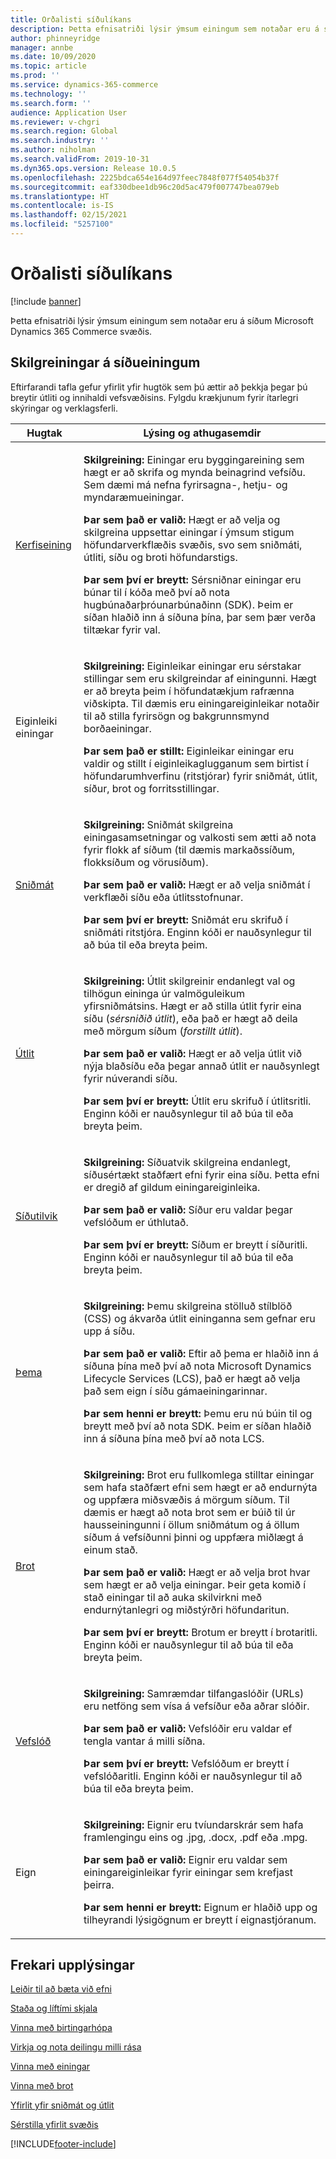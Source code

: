 ```yaml
---
title: Orðalisti síðulíkans
description: Þetta efnisatriði lýsir ýmsum einingum sem notaðar eru á síðum Microsoft Dynamics 365 Commerce svæðis.
author: phinneyridge
manager: annbe
ms.date: 10/09/2020
ms.topic: article
ms.prod: ''
ms.service: dynamics-365-commerce
ms.technology: ''
ms.search.form: ''
audience: Application User
ms.reviewer: v-chgri
ms.search.region: Global
ms.search.industry: ''
ms.author: niholman
ms.search.validFrom: 2019-10-31
ms.dyn365.ops.version: Release 10.0.5
ms.openlocfilehash: 2225bdca654e164d97feec7848f077f54054b37f
ms.sourcegitcommit: eaf330dbee1db96c20d5ac479f007747bea079eb
ms.translationtype: HT
ms.contentlocale: is-IS
ms.lasthandoff: 02/15/2021
ms.locfileid: "5257100"
---
```

# <a name="page-model-glossary"></a>Orðalisti síðulíkans


[!include [banner](includes/banner.md)]

Þetta efnisatriði lýsir ýmsum einingum sem notaðar eru á síðum Microsoft Dynamics 365 Commerce svæðis.

## <a name="page-element-definitions"></a>Skilgreiningar á síðueiningum

Eftirfarandi tafla gefur yfirlit yfir hugtök sem þú ættir að þekkja þegar þú breytir útliti og innihaldi vefsvæðisins. Fylgdu krækjunum fyrir ítarlegri skýringar og verklagsferli.

| Hugtak | Lýsing og athugasemdir |
|------|-----------------------|
| [Kerfiseining](work-with-modules.md) | <p>**Skilgreining:** Einingar eru byggingareining sem hægt er að skrifa og mynda beinagrind vefsíðu. Sem dæmi má nefna fyrirsagna-, hetju- og myndaræmueiningar.</p><p>**Þar sem það er valið:** Hægt er að velja og skilgreina uppsettar einingar í ýmsum stigum höfundarverkflæðis svæðis, svo sem sniðmáti, útliti, síðu og broti höfundarstigs.</p><p>**Þar sem því er breytt:** Sérsniðnar einingar eru búnar til í kóða með því að nota hugbúnaðarþróunarbúnaðinn (SDK). Þeim er síðan hlaðið inn á síðuna þína, þar sem þær verða tiltækar fyrir val.</p> |
| Eiginleiki einingar | <p>**Skilgreining:** Eiginleikar einingar eru sérstakar stillingar sem eru skilgreindar af einingunni. Hægt er að breyta þeim í höfundatækjum rafrænna viðskipta. Til dæmis eru einingareiginleikar notaðir til að stilla fyrirsögn og bakgrunnsmynd borðaeiningar.</p><p>**Þar sem það er stillt:** Eiginleikar einingar eru valdir og stillt í eiginleikaglugganum sem birtist í höfundarumhverfinu (ritstjórar) fyrir sniðmát, útlit, síður, brot og forritsstillingar.</p> |
| [Sniðmát](templates-layouts-overview.md) | <p>**Skilgreining:** Sniðmát skilgreina einingasamsetningar og valkosti sem ætti að nota fyrir flokk af síðum (til dæmis markaðssíðum, flokksíðum og vörusíðum).</p><p>**Þar sem það er valið:** Hægt er að velja sniðmát í verkflæði síðu eða útlitsstofnunar.</p><p>**Þar sem því er breytt:** Sniðmát eru skrifuð í sniðmáti ritstjóra. Enginn kóði er nauðsynlegur til að búa til eða breyta þeim.</p> |
| [Útlit](templates-layouts-overview.md) | <p>**Skilgreining:** Útlit skilgreinir endanlegt val og tilhögun eininga úr valmöguleikum yfirsniðmátsins. Hægt er að stilla útlit fyrir eina síðu (*sérsniðið útlit*), eða það er hægt að deila með mörgum síðum (*forstillt útlit*).</p><p>**Þar sem það er valið:** Hægt er að velja útlit við nýja blaðsíðu eða þegar annað útlit er nauðsynlegt fyrir núverandi síðu.</p><p>**Þar sem því er breytt:** Útlit eru skrifuð í útlitsritli. Enginn kóði er nauðsynlegur til að búa til eða breyta þeim.</p> |
| [Síðutilvik](modify-existing-page.md) | <p>**Skilgreining:** Síðuatvik skilgreina endanlegt, síðusértækt staðfært efni fyrir eina síðu. Þetta efni er dregið af gildum einingareiginleika.</p><p>**Þar sem það er valið:** Síður eru valdar þegar vefslóðum er úthlutað.</p><p>**Þar sem því er breytt:** Síðum er breytt í síðuritli. Enginn kóði er nauðsynlegur til að búa til eða breyta þeim.</p> |
| [Þema](select-site-theme.md) | <p>**Skilgreining:** Þemu skilgreina stölluð stílblöð (CSS) og ákvarða útlit eininganna sem gefnar eru upp á síðu.</p><p>**Þar sem það er valið:** Eftir að þema er hlaðið inn á síðuna þína með því að nota Microsoft Dynamics Lifecycle Services (LCS), það er hægt að velja það sem eign í síðu gámaeiningarinnar.</p><p>**Þar sem henni er breytt:** Þemu eru nú búin til og breytt með því að nota SDK. Þeim er síðan hlaðið inn á síðuna þína með því að nota LCS.</p> |
| [Brot](work-with-fragments.md) | <p>**Skilgreining:** Brot eru fullkomlega stilltar einingar sem hafa staðfært efni sem hægt er að endurnýta og uppfæra miðsvæðis á mörgum síðum. Til dæmis er hægt að nota brot sem er búið til úr hausseiningunni í öllum sniðmátum og á öllum síðum á vefsíðunni þinni og uppfæra miðlægt á einum stað.</p><p>**Þar sem það er valið:** Hægt er að velja brot hvar sem hægt er að velja einingar. Þeir geta komið í stað einingar til að auka skilvirkni með endurnýtanlegri og miðstýrðri höfundaritun.</p><p>**Þar sem því er breytt:** Brotum er breytt í brotaritli. Enginn kóði er nauðsynlegur til að búa til eða breyta þeim.</p> |
| [Vefslóð](create-page-URL.md) | <p>**Skilgreining:** Samræmdar tilfangaslóðir (URLs) eru netföng sem vísa á vefsíður eða aðrar slóðir.</p><p>**Þar sem það er valið:** Vefslóðir eru valdar ef tengla vantar á milli síðna.</p><p>**Þar sem því er breytt:** Vefslóðum er breytt í vefslóðaritli. Enginn kóði er nauðsynlegur til að búa til eða breyta þeim.</p> |
| Eign | <p>**Skilgreining:** Eignir eru tvíundarskrár sem hafa framlengingu eins og .jpg, .docx, .pdf eða .mpg.</p><p>**Þar sem það er valið:** Eignir eru valdar sem einingareiginleikar fyrir einingar sem krefjast þeirra.</p><p>**Þar sem henni er breytt:** Eignum er hlaðið upp og tilheyrandi lýsigögnum er breytt í eignastjóranum.</p> |

## <a name="additional-resources"></a>Frekari upplýsingar

[Leiðir til að bæta við efni](add-manage-content.md)

[Staða og líftími skjala](document-states-overview.md)

[Vinna með birtingarhópa](publish-groups.md)

[Virkja og nota deilingu milli rása](cross-channel-sharing.md)

[Vinna með einingar](work-with-modules.md)

[Vinna með brot](work-with-fragments.md)

[Yfirlit yfir sniðmát og útlit](templates-layouts-overview.md)

[Sérstilla yfirlit svæðis](customize-site-navigation.md)


[!INCLUDE[footer-include](../includes/footer-banner.md)]